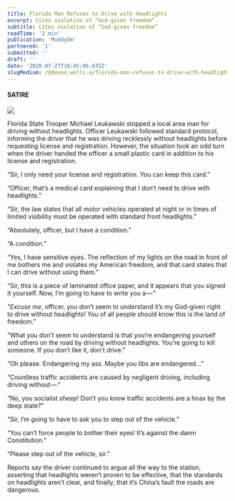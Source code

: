 ```yaml
---
title: Florida Man Refuses to Drive with Headlights
excerpt: Cites violation of “God-given freedom”
subtitle: Cites violation of “God-given freedom”
readTime: '2 min'
publication: 'MuddyUm'
partnered: '1'
submitted: ''
draft: ''
date: '2020-07-27T18:45:06.835Z'
slugMedium: /@devon.wells.a/florida-man-refuses-to-drive-with-headlights-af0b9bf26ffa
---
```


#### SATIRE

![](https://cdn-images-1.medium.com/max/800/1*4ojRescdusC5KsYN7WgBfw.jpeg)

Florida State Trooper Michael Leukawski stopped a local area man for driving without headlights. Officer Leukawski followed standard protocol, informing the driver that he was driving recklessly without headlights before requesting license and registration. However, the situation took an odd turn when the driver handed the officer a small plastic card in addition to his license and registration.

“Sir, I only need your license and registration. You can keep this card.”

“Officer, that’s a medical card explaining that I don’t need to drive with headlights.”

“Sir, the law states that all motor vehicles operated at night or in times of limited visibility must be operated with standard front headlights.”

“Absolutely, officer, but I have a condition.”

“A condition.”

“Yes, I have sensitive eyes. The reflection of my lights on the road in front of me bothers me and violates my American freedom, and that card states that I can drive without using them.”

“Sir, this is a piece of laminated office paper, and it appears that you signed it yourself. Now, I’m going to have to write you a — ”

“_Excuse me_, officer, you don’t seem to understand it’s my God-given right to drive without headlights! You of all people should know this is the land of freedom.”

“What you don’t seem to understand is that you’re endangering yourself and others on the road by driving without headlights. You’re going to kill someone. If you don’t like it, don’t drive.”

“Oh please. Endangering my ass. Maybe you libs are endangered…”

“Countless traffic accidents are caused by negligent driving, including driving without — ”

“No, you socialist _sheep_! Don’t you know traffic accidents are a hoax by the deep state?”

“Sir, I’m going to have to ask you to step out of the vehicle.”

“You can’t force people to bother their eyes! It’s against the damn Constitution.”

“Please step out of the vehicle, sir.”

Reports say the driver continued to argue all the way to the station, asserting that headlights weren’t proven to be effective, that the standards on headlights aren’t clear, and finally, that it’s China’s fault the roads are dangerous.